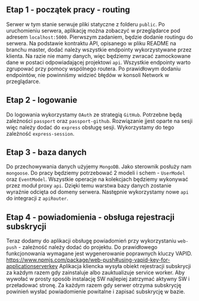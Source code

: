## Etap 1 - początek pracy - routing

Serwer w tym stanie serwuje pliki statyczne z folderu `public`.
Po uruchomieniu serwera, aplikację można zobaczyć w przeglądarce pod adresem `localhost:5000`.
Pierwszym zadaniem, będzie dodanie routingu do serwera.
Na podstawie kontraktu API, opisanego w pliku README na branchu master, dodać należy wszystkie endpointy wykorzystywane przez klienta.
Na razie nie mamy danych, więc będziemy zwracać zamockowane dane w postaci odpowiadającej projektowi `api`.
Wszystkie endpointy warto zgrupować przy pomocy wspólnego routera.
Po prawidłowym dodaniu endpointów, nie powinniśmy widzieć błędów w konsoli Network w przeglądarce.

## Etap 2 - logowanie

Do logowania wykorzystamy `OAuth` ze strategią `GitHub`.
Potrzebne będą zależności `passport` oraz `passport-github`.
Rozwiązanie jjest oparte na sesji więc należy dodać do `express` obsługę sesji.
Wykorzystamy do tego zależność `express-session`.

## Etap 3 - baza danych

Do przechowywania danych użyjemy `MongoDB`. Jako sterownik posłuży nam `mongoose`.
Do pracy będziemy potrzebować 2 modeli i schem - `UserModel` oraz `EventModel`.
Wszystkie operacje na kolekcjach będziemy wykonywać przez moduł proxy `api`. 
Dzięki temu warstwa bazy danych zostanie wyraźnie odcięta od domeny serwera.
Następnie wykorzystamy nowe `api` do integracji z `apiRouter`.

## Etap 4 - powiadomienia - obsługa rejestracji subskrycji

Teraz dodamy do aplikacji obsługę powiadomień przy wykorzystaniu `web-push` - zależność należy dodać do projektu.
Do prawidłowego funkcjonowania wymagane jest wygenerowanie poprawnych kluczy VAPID.
https://www.npmjs.com/package/web-push#using-vapid-key-for-applicationserverkey
Aplikacja kliencka wysyła obiekt rejestracji subskrycji za każdym razem gdy zainstaluje albo zauktualizuje service worker.
Aby wywołać w prosty sposób instalację SW najlepiej zatrzymać aktywny SW i przeładować stronę.
Za każdym razem gdy serwer otrzyma subskrycję powinień wysłać powiadomienie powitalne i zapisać subskrycję w bazie.
